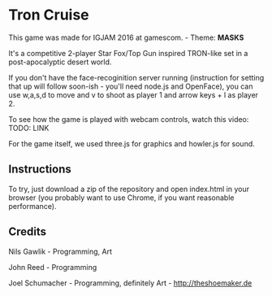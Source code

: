 # Tron Cruise

This game was made for IGJAM 2016 at gamescom. - Theme: **MASKS**

It's a competitive 2-player Star Fox/Top Gun inspired TRON-like set in a post-apocalyptic desert world. 

If you don't have the face-recoginition server running (instruction for setting that up will follow soon-ish - you'll need node.js and OpenFace), you can use w,a,s,d to move and v to shoot as player 1 and arrow keys + l as player 2.

To see how the game is played with webcam controls, watch this video:
TODO: LINK

For the game itself, we used three.js for graphics and howler.js for sound.

## Instructions
To try, just download a zip of the repository and open index.html in your browser (you probably want to use Chrome, if you want reasonable performance).

## Credits
Nils Gawlik - Programming, Art

John Reed - Programming

Joel Schumacher - Programming, definitely Art - http://theshoemaker.de
